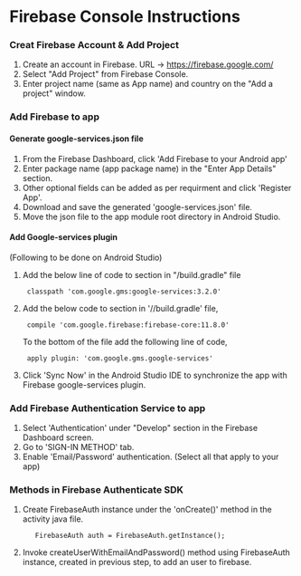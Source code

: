 # Firebase Console Instructions

### Creat Firebase Account & Add Project

1. Create an account in Firebase. URL -> https://firebase.google.com/
2. Select "Add Project" from Firebase Console.
3. Enter project name (same as App name) and country on the "Add a project" window.

### Add Firebase to app

#### Generate google-services.json file

1. From the Firebase Dashboard, click 'Add Firebase to your Android app'
2. Enter package name (app package name) in the "Enter App Details" section.
3. Other optional fields can be added as per requirment and click 'Register App'.
4. Download and save the generated 'google-services.json' file.
5. Move the json file to the app module root directory in Android Studio.

#### Add Google-services plugin

(Following to be done on Android Studio)

1. Add the below line of code to <dependencies> section in "<project>/build.gradle" file
  
        classpath 'com.google.gms:google-services:3.2.0'
    
2. Add the below code to <dependencies> section in '<project>/<app-module>/build.gradle' file,
  
        compile 'com.google.firebase:firebase-core:11.8.0'
    
   To the bottom of the file add the following line of code,
   
        apply plugin: 'com.google.gms.google-services'

3. Click 'Sync Now' in the Android Studio IDE to synchronize the app with Firebase google-services plugin.

### Add Firebase Authentication Service to app

1. Select 'Authentication' under "Develop" section in the Firebase Dashboard screen.
2. Go to 'SIGN-IN METHOD' tab.
3. Enable 'Email/Password' authentication. (Select all that apply to your app)

### Methods in Firebase Authenticate SDK

1. Create FirebaseAuth instance under the 'onCreate()' method in the activity java file.

          FirebaseAuth auth = FirebaseAuth.getInstance();
          
2. Invoke createUserWithEmailAndPassword() method using FirebaseAuth instance, created in previous step, to add an user to firebase.

          
